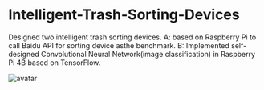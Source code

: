 # Intelligent-Trash-Sorting-Devices

Designed two intelligent trash sorting devices.
A: based on Raspberry Pi to call Baidu API for sorting device asthe benchmark.
B: Implemented self-designed Convolutional Neural Network(image classification) in Raspberry Pi 4B based on TensorFlow.


![avatar](https://github.com/Digitalguy-Alan/Intelligent-Trash-Sorting-Devices/blob/master/IMG_2858.jpg)
